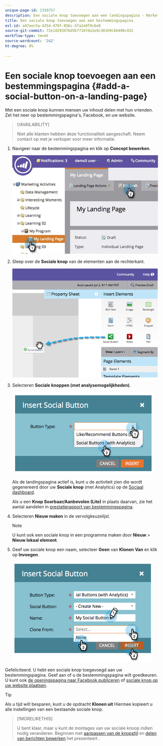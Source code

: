 ```yaml
---
unique-page-id: 2359757
description: Een sociale knop toevoegen aan een landingspagina - Marketo Docs - Productdocumentatie
title: Een sociale knop toevoegen aan een bestemmingspagina
exl-id: a47aec5a-435d-479f-856c-5fa2e0f9c6e8
source-git-commit: 72e1d29347bd5b77107da1e9c30169cb6490c432
workflow-type: tm+mt
source-wordcount: '242'
ht-degree: 0%

---
```


# Een sociale knop toevoegen aan een bestemmingspagina {#add-a-social-button-on-a-landing-page}

Met een sociale knop kunnen mensen uw inhoud delen met hun vrienden. Zet het neer op bestemmingspagina&#39;s, Facebook, en uw website.

>[!AVAILABILITY]
>
>Niet alle klanten hebben deze functionaliteit aangeschaft. Neem contact op met je verkoper voor meer informatie.

1. Navigeer naar de bestemmingspagina en klik op **Concept bewerken**.

   ![](assets/landingpageeditdraft.jpg)

1. Sleep over de **Sociale knop** van de elementen aan de rechterkant.

   ![](assets/image2014-9-17-10-3a35-3a6.png)

1. Selecteren **Sociale knoppen (met analysemogelijkheden)**.

   ![](assets/image2014-9-17-10-3a35-3a13.png)

   Als de landingspagina actief is, kunt u de activiteit zien die wordt gegenereerd door uw **Sociale knop** (met Analytics) op de [Sociaal dashboard](/help/marketo/product-docs/demand-generation/social/social-functions/view-social-performance.md).

   Als u een **Knop Soorbaar/Aanbevolen (Lite)** in plaats daarvan, zie het aantal aandelen in [prestatierapport van bestemmingspagina](/help/marketo/product-docs/demand-generation/landing-pages/understanding-landing-pages/landing-page-performance-report.md).

1. Selecteren **Nieuw maken** in de vervolgkeuzelijst.

   >[!NOTE]
   >
   >U kunt ook een sociale knop in een programma maken door **Nieuw** > **Nieuw lokaal element**.

1. Geef uw sociale knop een naam, selecteer **Geen** van **Klonen** **Van** en klik op **Invoegen**.

   ![](assets/image2014-9-17-10-3a35-3a26.png)

Gefeliciteerd.  U hebt een sociale knop toegevoegd aan uw bestemmingspagina. Geef aan of u de bestemmingspagina wilt goedkeuren. U kunt ook [de openingspagina naar Facebook publiceren](/help/marketo/product-docs/demand-generation/facebook/publish-landing-pages-to-facebook.md) of [sociale knop op uw website plaatsen](/help/marketo/product-docs/demand-generation/social/social-functions/deploy-social-on-your-website.md).

>[!TIP]
>
>Als u tijd wilt besparen, kunt u de opdracht **Klonen uit** Hiermee kopieert u alle instellingen van een bestaande sociale knop.

>[!MORELIKETHIS]
>
>U bent klaar, maar u kunt de montages van uw sociale knoop indien nodig veranderen. Beginnen met [aanpassen van de knopstijl](/help/marketo/product-docs/demand-generation/social/configuring-social-actions/customize-social-app-button.md) en [delen van berichten bewerken](/help/marketo/product-docs/demand-generation/social/configuring-social-actions/configure-social-sign-up-share-flow.md) het presenteert .
